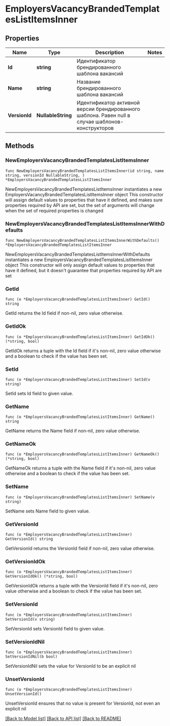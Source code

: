 # EmployersVacancyBrandedTemplatesListItemsInner

## Properties

Name | Type | Description | Notes
------------ | ------------- | ------------- | -------------
**Id** | **string** | Идентификатор брендированного шаблона вакансий | 
**Name** | **string** | Название брендированного шаблона вакансий | 
**VersionId** | **NullableString** | Идентификатор активной версии брендированного шаблона.  Равен null в случае шаблонов-конструкторов  | 

## Methods

### NewEmployersVacancyBrandedTemplatesListItemsInner

`func NewEmployersVacancyBrandedTemplatesListItemsInner(id string, name string, versionId NullableString, ) *EmployersVacancyBrandedTemplatesListItemsInner`

NewEmployersVacancyBrandedTemplatesListItemsInner instantiates a new EmployersVacancyBrandedTemplatesListItemsInner object
This constructor will assign default values to properties that have it defined,
and makes sure properties required by API are set, but the set of arguments
will change when the set of required properties is changed

### NewEmployersVacancyBrandedTemplatesListItemsInnerWithDefaults

`func NewEmployersVacancyBrandedTemplatesListItemsInnerWithDefaults() *EmployersVacancyBrandedTemplatesListItemsInner`

NewEmployersVacancyBrandedTemplatesListItemsInnerWithDefaults instantiates a new EmployersVacancyBrandedTemplatesListItemsInner object
This constructor will only assign default values to properties that have it defined,
but it doesn't guarantee that properties required by API are set

### GetId

`func (o *EmployersVacancyBrandedTemplatesListItemsInner) GetId() string`

GetId returns the Id field if non-nil, zero value otherwise.

### GetIdOk

`func (o *EmployersVacancyBrandedTemplatesListItemsInner) GetIdOk() (*string, bool)`

GetIdOk returns a tuple with the Id field if it's non-nil, zero value otherwise
and a boolean to check if the value has been set.

### SetId

`func (o *EmployersVacancyBrandedTemplatesListItemsInner) SetId(v string)`

SetId sets Id field to given value.


### GetName

`func (o *EmployersVacancyBrandedTemplatesListItemsInner) GetName() string`

GetName returns the Name field if non-nil, zero value otherwise.

### GetNameOk

`func (o *EmployersVacancyBrandedTemplatesListItemsInner) GetNameOk() (*string, bool)`

GetNameOk returns a tuple with the Name field if it's non-nil, zero value otherwise
and a boolean to check if the value has been set.

### SetName

`func (o *EmployersVacancyBrandedTemplatesListItemsInner) SetName(v string)`

SetName sets Name field to given value.


### GetVersionId

`func (o *EmployersVacancyBrandedTemplatesListItemsInner) GetVersionId() string`

GetVersionId returns the VersionId field if non-nil, zero value otherwise.

### GetVersionIdOk

`func (o *EmployersVacancyBrandedTemplatesListItemsInner) GetVersionIdOk() (*string, bool)`

GetVersionIdOk returns a tuple with the VersionId field if it's non-nil, zero value otherwise
and a boolean to check if the value has been set.

### SetVersionId

`func (o *EmployersVacancyBrandedTemplatesListItemsInner) SetVersionId(v string)`

SetVersionId sets VersionId field to given value.


### SetVersionIdNil

`func (o *EmployersVacancyBrandedTemplatesListItemsInner) SetVersionIdNil(b bool)`

 SetVersionIdNil sets the value for VersionId to be an explicit nil

### UnsetVersionId
`func (o *EmployersVacancyBrandedTemplatesListItemsInner) UnsetVersionId()`

UnsetVersionId ensures that no value is present for VersionId, not even an explicit nil

[[Back to Model list]](../README.md#documentation-for-models) [[Back to API list]](../README.md#documentation-for-api-endpoints) [[Back to README]](../README.md)


